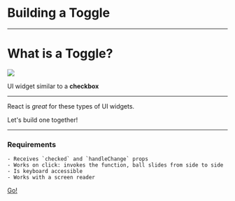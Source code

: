# Building a Toggle

---

# What is a Toggle?

<img src="./assets/md-toggle.gif" />

UI widget similar to a **checkbox**

---

React is _great_ for these types of UI widgets.

Let's build one together!

---

### Requirements

```
- Receives `checked` and `handleChange` props
- Works on click: invokes the function, ball slides from side to side
- Is keyboard accessible
- Works with a screen reader
```

[Go!](https://codesandbox.io/s/toggle-activity-p4fsc)
